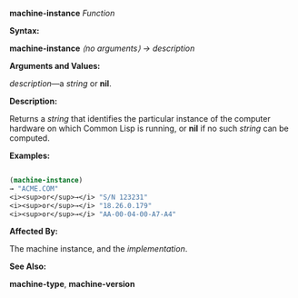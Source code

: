 **machine-instance** *Function* 



**Syntax:** 



**machine-instance** *⟨no arguments⟩ → description* 



**Arguments and Values:** 



*description*—a *string* or **nil**. 



**Description:** 



Returns a *string* that identifies the particular instance of the computer hardware on which Common Lisp is running, or **nil** if no such *string* can be computed. 



**Examples:**
```lisp

(machine-instance) 
→ "ACME.COM" 
<i><sup>or</sup>→</i> "S/N 123231" 
<i><sup>or</sup>→</i> "18.26.0.179" 
<i><sup>or</sup>→</i> "AA-00-04-00-A7-A4" 

```
**Affected By:** 



The machine instance, and the *implementation*. 







 



 



**See Also:** 



**machine-type**, **machine-version** 



